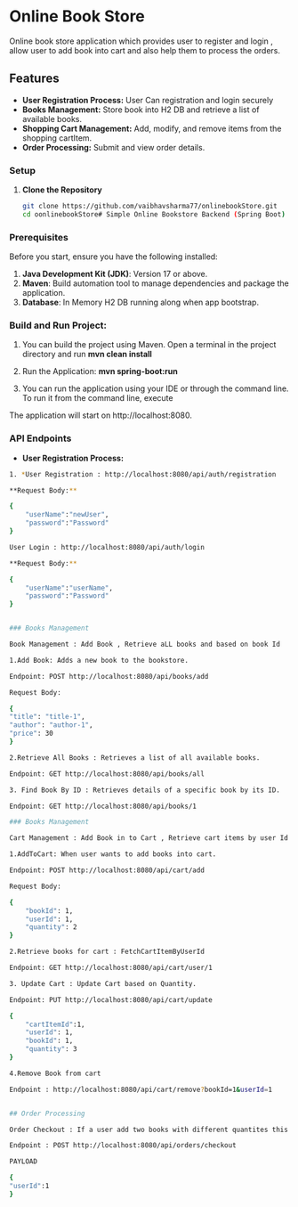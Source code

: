 
# Online Book Store

Online book store application which provides user to register and login , allow user to add book into cart and also help them to process the orders.


## Features
- **User Registration Process:** User Can registration and login securely
- **Books Management:** Store book into H2 DB and retrieve a list of available books.
- **Shopping Cart Management:** Add, modify, and remove items from the shopping cartItem.
- **Order Processing:** Submit and view order details.

### Setup

1. **Clone the Repository**
   ```bash
   git clone https://github.com/vaibhavsharma77/onlinebookStore.git
   cd oonlinebookStore# Simple Online Bookstore Backend (Spring Boot)

### Prerequisites

Before you start, ensure you have the following installed:
1. **Java Development Kit (JDK)**: Version 17 or above.
2. **Maven**: Build automation tool to manage dependencies and package the application.
3. **Database**: In Memory H2 DB running along when app bootstrap.

### Build and Run Project:
1. You can build the project using Maven. Open a terminal in the project directory and run **mvn clean install**
2. Run the Application: **mvn spring-boot:run**

3. You can run the application using your IDE or through the command line. To run it from the command line, execute

The application will start on http://localhost:8080.

### API Endpoints

- **User Registration Process:**
```bash
1. *User Registration : http://localhost:8080/api/auth/registration

**Request Body:**

{
    "userName":"newUser",
    "password":"Password"
}

User Login : http://localhost:8080/api/auth/login

**Request Body:**

{
    "userName":"userName",
    "password":"Password"
}


### Books Management

Book Management : Add Book , Retrieve aLL books and based on book Id

1.Add Book: Adds a new book to the bookstore.

Endpoint: POST http://localhost:8080/api/books/add

Request Body:

{
"title": "title-1",
"author": "author-1",
"price": 30
}

2.Retrieve All Books : Retrieves a list of all available books.

Endpoint: GET http://localhost:8080/api/books/all

3. Find Book By ID : Retrieves details of a specific book by its ID.

Endpoint: GET http://localhost:8080/api/books/1

### Books Management

Cart Management : Add Book in to Cart , Retrieve cart items by user Id update cart and remove item from cart

1.AddToCart: When user wants to add books into cart.

Endpoint: POST http://localhost:8080/api/cart/add

Request Body:

{
    "bookId": 1,
    "userId": 1,
    "quantity": 2
}

2.Retrieve books for cart : FetchCartItemByUserId

Endpoint: GET http://localhost:8080/api/cart/user/1

3. Update Cart : Update Cart based on Quantity.

Endpoint: PUT http://localhost:8080/api/cart/update

{
    "cartItemId":1,
    "userId": 1,
    "bookId": 1,
    "quantity": 3
}

4.Remove Book from cart

Endpoint : http://localhost:8080/api/cart/remove?bookId=1&userId=1


## Order Processing

Order Checkout : If a user add two books with different quantites this api will tell how much it cost to user and when the order is placed

Endpoint : POST http://localhost:8080/api/orders/checkout

PAYLOAD

{
"userId":1
}